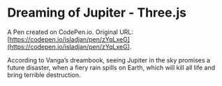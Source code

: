# Dreaming of Jupiter - Three.js

A Pen created on CodePen.io. Original URL: [https://codepen.io/isladjan/pen/zYqLxeG](https://codepen.io/isladjan/pen/zYqLxeG).

According to Vanga’s dreambook, seeing Jupiter in the sky promises a future disaster, when a fiery rain spills on Earth, which will kill all life and bring terrible destruction.